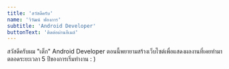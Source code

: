```yaml
---
title: 'สวัสดีครับ'
name: 'วิวัฒน์ ฟองการ'
subtitle: 'Android Developer'
buttonText: 'ติดต่อผ่านอีเมล์'
---
```


สวัสดีครับผม "เต็ก" Android Developer ตอนนี้พยายามสร้างเว็บไซต์เพื่อแสดงผลงานที่เคยทำมาตลอดระยะเวลา 5 ปีของการเริ่มทำงาน : )
